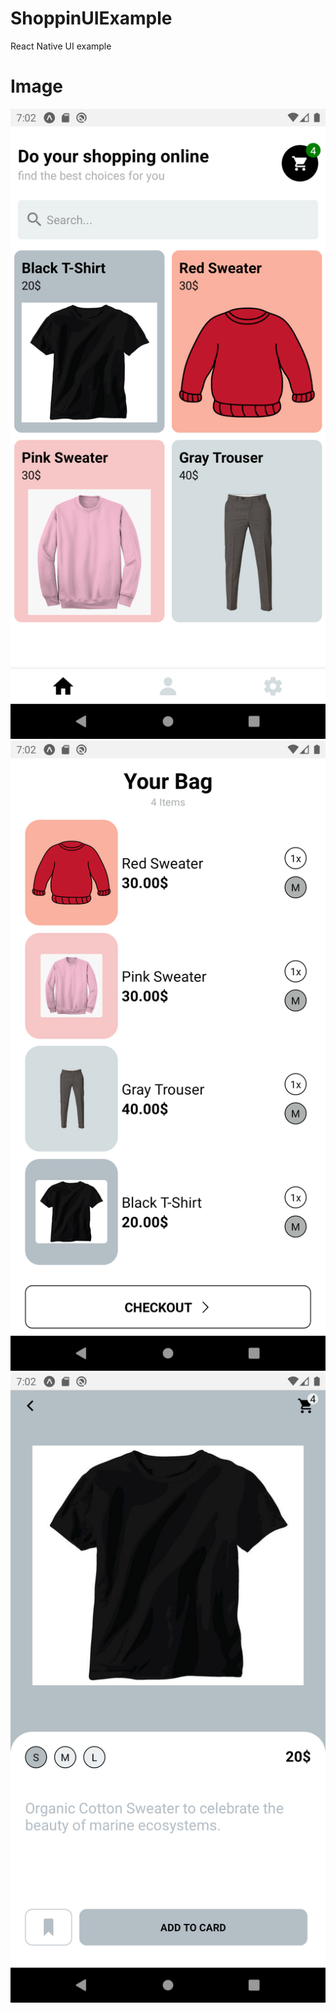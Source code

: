 # ShoppinUIExample
React Native UI example

# Image
![Main Page](https://github.com/serhatturkmen/ShoppinUIExample/blob/main/image/main.png)
![Basket Page](https://github.com/serhatturkmen/ShoppinUIExample/blob/main/image/basket.png)
![Product Detail Page](https://github.com/serhatturkmen/ShoppinUIExample/blob/main/image/productDetail.png)
